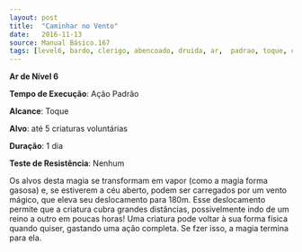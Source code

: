 ```yaml
---
layout: post
title:  "Caminhar no Vento"
date:   2016-11-13
source: Manual Básico.167
tags: [level6, bardo, clerigo, abencoado, druida, ar,  padrao, toque, criatura, dia, nenhum]
---
```


**Ar de Nível 6**

**Tempo de Execução**: Ação Padrão

**Alcance**: Toque

**Alvo**: até 5 criaturas voluntárias

**Duração**: 1 dia

**Teste de Resistência**: Nenhum

Os alvos desta magia se transformam em vapor (como a magia forma gasosa) e, se estiverem a céu aberto, podem ser carregados por um vento mágico, que eleva seu deslocamento para 180m. 
Esse deslocamento permite que a criatura cubra grandes distâncias, possivelmente indo de um reino a outro em poucas horas!
Uma criatura pode voltar à sua forma física quando quiser, gastando uma ação completa. Se fzer isso, a magia termina para ela.
